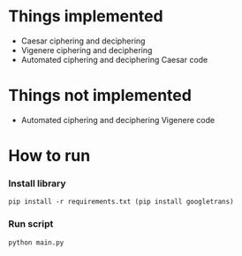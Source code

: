 # Things implemented
- Caesar ciphering and deciphering
- Vigenere ciphering and deciphering
- Automated ciphering and deciphering Caesar code

# Things not implemented

- Automated ciphering and deciphering Vigenere code

# How to run

### Install library
```text
pip install -r requirements.txt (pip install googletrans)
```

### Run script
```text
python main.py
```


